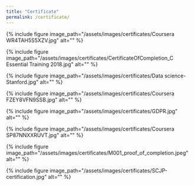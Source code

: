 ```yaml
---
title: "Certificate"
permalink: /certificate/
---
```


{% include figure image_path="/assets/images/certificates/Coursera WR4TAH5S5XZV.jpg" alt="" %}

{% include figure image_path="/assets/images/certificates/CertificateOfCompletion_C Essential Training 2018.jpg" alt="" %}

{% include figure image_path="/assets/images/certificates/Data science-Stanford.jpg" alt="" %}

{% include figure image_path="/assets/images/certificates/Coursera FZEY8VFN9SSB.jpg" alt="" %}

{% include figure image_path="/assets/images/certificates/GDPR.jpg" alt="" %}

{% include figure image_path="/assets/images/certificates/Coursera SP87NNXXRUVT.jpg" alt="" %}

{% include figure image_path="/assets/images/certificates/M001_proof_of_completion.jpeg" alt="" %}

{% include figure image_path="/assets/images/certificates/SCJP-certification.jpg" alt="" %}